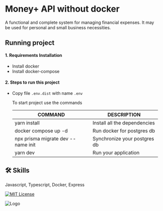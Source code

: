 # Money+ API without docker

A functional and complete system for managing financial expenses. It may be used for personal and small business necessities.

## Running project

#### 1. Requirements Installation

- Install docker
- Install docker-compose

#### 2. Steps to run this project

- Copy file `.env.dist` with name `.env`

  To start project use the commands

  | COMMAND                            | DESCRIPTION                  |
  | ---------------------------------- | ---------------------------- |
  | yarn install                       | Install all the dependencies |
  | docker compose up -d               | Run docker for postgres db   |
  | npx prisma migrate dev --name init | Synchronize your postgres db |
  | yarn dev                           | Run your application         |

## 🛠 Skills

Javascript, Typescript, Docker, Express

[![MIT License](https://img.shields.io/badge/License-MIT-green.svg)](https://choosealicense.com/licenses/mit/)

![Logo](https://www.ledgerinsights.com/wp-content/uploads/2019/10/digital-currency-dollar.2-810x476.jpg)
